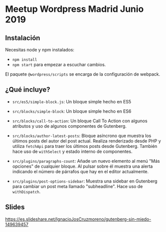 # Meetup Wordpress Madrid Junio 2019

## Instalación

Necesitas node y npm instalados:

- `npm install`
- `npm start` para empezar a escuchar cambios.

El paquete `@wordpress/scripts` se encarga de la configuración de webpack.

## ¿Qué incluye?

- `src/es5/simple-block.js`: Un bloque simple hecho en ES5

- `src/blocks/simple-block`: Un bloque simple hecho en ES6

- `src/blocks/call-to-action`: Un bloque Call To Action con algunos atributos y uso de algunos componentes de Gutenberg.

- `src/blocks/author-latest-posts`: Bloque asíncrono que muestra los últimos posts del autor del post actual. Realiza renderizado desde PHP y utiliza `fetchApi` para traer los últimos posts desde Gutenberg. También hace uso de `withSelect` y estado interno de componentes.

- `src/plugins/paragraphs-count`: Añade un nuevo elemento al menú "Más opciones" de cualquier bloque. Al pulsar sobre él muestra una alerta indicando el número de párrafos que hay en el editor actualmente.

- `src/plugins/post-options-sidebar`: Muestra una sidebar en Gutenberg para cambiar un post meta llamado "subheadline". Hace uso de `withDispatch`.

## Slides

https://es.slideshare.net/IgnacioJosCruzmoreno/gutenberg-sin-miedo-149639457
